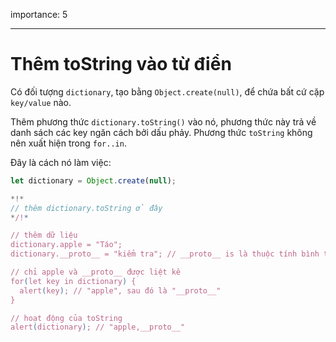 importance: 5

---

# Thêm toString vào từ điển

Có đối tượng `dictionary`, tạo bằng `Object.create(null)`, để chứa bất cứ cặp `key/value` nào.

Thêm phương thức `dictionary.toString()` vào nó, phương thức này trả về danh sách các key ngăn cách bởi dấu phảy. Phương thức `toString` không nên xuất hiện trong `for..in`.

Đây là cách nó làm việc:

```js
let dictionary = Object.create(null);

*!*
// thêm dictionary.toString ở đây
*/!*

// thêm dữ liệu
dictionary.apple = "Táo";
dictionary.__proto__ = "kiểm tra"; // __proto__ is là thuộc tính bình thường

// chỉ apple và __proto__ được liệt kê
for(let key in dictionary) {
  alert(key); // "apple", sau đó là "__proto__"
}  

// hoạt động của toString
alert(dictionary); // "apple,__proto__"
```
